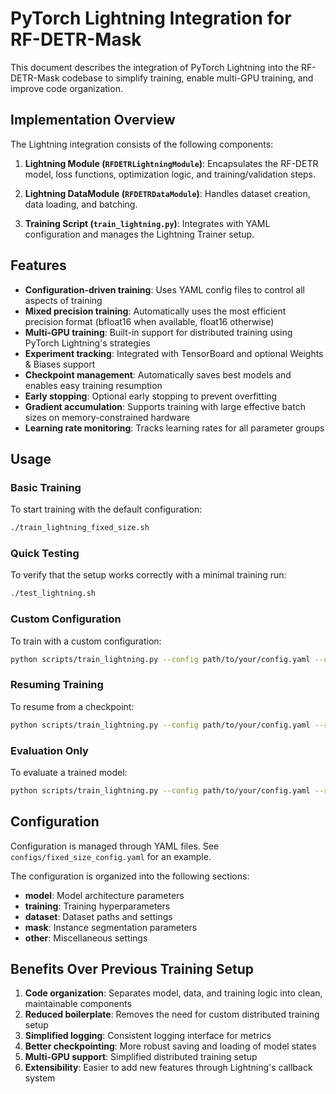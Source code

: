 # PyTorch Lightning Integration for RF-DETR-Mask

This document describes the integration of PyTorch Lightning into the RF-DETR-Mask codebase to simplify training, enable multi-GPU training, and improve code organization.

## Implementation Overview

The Lightning integration consists of the following components:

1. **Lightning Module (`RFDETRLightningModule`)**: Encapsulates the RF-DETR model, loss functions, optimization logic, and training/validation steps.

2. **Lightning DataModule (`RFDETRDataModule`)**: Handles dataset creation, data loading, and batching.

3. **Training Script (`train_lightning.py`)**: Integrates with YAML configuration and manages the Lightning Trainer setup.

## Features

- **Configuration-driven training**: Uses YAML config files to control all aspects of training
- **Mixed precision training**: Automatically uses the most efficient precision format (bfloat16 when available, float16 otherwise)
- **Multi-GPU training**: Built-in support for distributed training using PyTorch Lightning's strategies
- **Experiment tracking**: Integrated with TensorBoard and optional Weights & Biases support
- **Checkpoint management**: Automatically saves best models and enables easy training resumption
- **Early stopping**: Optional early stopping to prevent overfitting
- **Gradient accumulation**: Supports training with large effective batch sizes on memory-constrained hardware
- **Learning rate monitoring**: Tracks learning rates for all parameter groups

## Usage

### Basic Training

To start training with the default configuration:

```bash
./train_lightning_fixed_size.sh
```

### Quick Testing

To verify that the setup works correctly with a minimal training run:

```bash
./test_lightning.sh
```

### Custom Configuration

To train with a custom configuration:

```bash
python scripts/train_lightning.py --config path/to/your/config.yaml --output_dir output_custom
```

### Resuming Training

To resume from a checkpoint:

```bash
python scripts/train_lightning.py --config path/to/your/config.yaml --resume path/to/checkpoint.ckpt
```

### Evaluation Only

To evaluate a trained model:

```bash
python scripts/train_lightning.py --config path/to/your/config.yaml --resume path/to/checkpoint.ckpt --eval
```

## Configuration

Configuration is managed through YAML files. See `configs/fixed_size_config.yaml` for an example.

The configuration is organized into the following sections:

- **model**: Model architecture parameters
- **training**: Training hyperparameters
- **dataset**: Dataset paths and settings
- **mask**: Instance segmentation parameters
- **other**: Miscellaneous settings

## Benefits Over Previous Training Setup

1. **Code organization**: Separates model, data, and training logic into clean, maintainable components
2. **Reduced boilerplate**: Removes the need for custom distributed training setup
3. **Simplified logging**: Consistent logging interface for metrics
4. **Better checkpointing**: More robust saving and loading of model states
5. **Multi-GPU support**: Simplified distributed training setup
6. **Extensibility**: Easier to add new features through Lightning's callback system